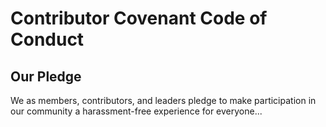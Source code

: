# Contributor Covenant Code of Conduct

## Our Pledge
We as members, contributors, and leaders pledge to make participation in our community a harassment-free experience for everyone...


